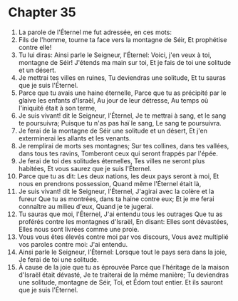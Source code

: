 # Chapter 35

1. La parole de l'Éternel me fut adressée, en ces mots:
2. Fils de l'homme, tourne ta face vers la montagne de Séir, Et prophétise contre elle!
3. Tu lui diras: Ainsi parle le Seigneur, l'Éternel: Voici, j'en veux à toi, montagne de Séir! J'étends ma main sur toi, Et je fais de toi une solitude et un désert.
4. Je mettrai tes villes en ruines, Tu deviendras une solitude, Et tu sauras que je suis l'Éternel.
5. Parce que tu avais une haine éternelle, Parce que tu as précipité par le glaive les enfants d'Israël, Au jour de leur détresse, Au temps où l'iniquité était à son terme,
6. Je suis vivant! dit le Seigneur, l'Éternel, Je te mettrai à sang, et le sang te poursuivra; Puisque tu n'as pas haï le sang, Le sang te poursuivra.
7. Je ferai de la montagne de Séir une solitude et un désert, Et j'en exterminerai les allants et les venants.
8. Je remplirai de morts ses montagnes; Sur tes collines, dans tes vallées, dans tous tes ravins, Tomberont ceux qui seront frappés par l'épée.
9. Je ferai de toi des solitudes éternelles, Tes villes ne seront plus habitées, Et vous saurez que je suis l'Éternel.
10. Parce que tu as dit: Les deux nations, les deux pays seront à moi, Et nous en prendrons possession, Quand même l'Éternel était là,
11. Je suis vivant! dit le Seigneur, l'Éternel, J'agirai avec la colère et la fureur Que tu as montrées, dans ta haine contre eux; Et je me ferai connaître au milieu d'eux, Quand je te jugerai.
12. Tu sauras que moi, l'Éternel, J'ai entendu tous les outrages Que tu as proférés contre les montagnes d'Israël, En disant: Elles sont dévastées, Elles nous sont livrées comme une proie.
13. Vous vous êtes élevés contre moi par vos discours, Vous avez multiplié vos paroles contre moi: J'ai entendu.
14. Ainsi parle le Seigneur, l'Éternel: Lorsque tout le pays sera dans la joie, Je ferai de toi une solitude.
15. À cause de la joie que tu as éprouvée Parce que l'héritage de la maison d'Israël était dévasté, Je te traiterai de la même manière; Tu deviendras une solitude, montagne de Séir, Toi, et Édom tout entier. Et ils sauront que je suis l'Éternel.

